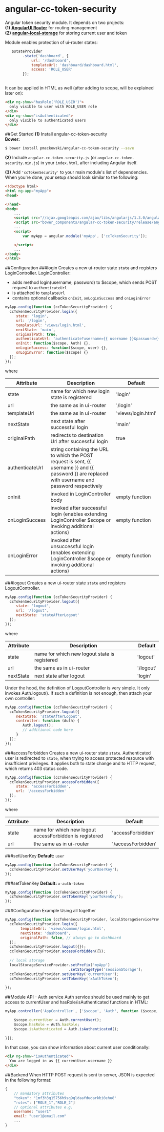 angular-cc-token-security
=========================
Angular token security module. It depends on two projects:  
**(1)** **[AngularUI Router](https://github.com/angular-ui/ui-router)** for routing management<br/>
**(2)** **[angular-local-storage](https://github.com/grevory/angular-local-storage)** for storing current user and token

Module enables protection of ui-router states: 
```js
   $stateProvider
        .state('dashboard', {
            url: '/dashboard',
            templateUrl: 'dashboard/dashboard.html',
            access: 'ROLE_USER'
        });
            
```
It can be applied in HTML as well (after adding to scope, will be explained later on):
```html
<div ng-show="hasRole('ROLE_USER')">
  only visible to user with ROLE_USER role
</div>
<div ng-show="isAuthenticated">
  only visible to authenticated users
</div>
```

##Get Started
**(1)** Install angular-cc-token-security<br/>
**Bower:**
```bash
$ bower install pmackowski/angular-cc-token-security --save
```
**(2)** Include `angular-cc-token-security.js` (or `angular-cc-token-security.min.js`) in your `index.html`, after including Angular itself.

**(3)** Add `'ccTokenSecurity'` to your main module's list of dependencies.
When you're done, your setup should look similar to the following:

```html
<!doctype html>
<html ng-app="myApp">
<head>

</head>
<body>
    ...
    <script src="//ajax.googleapis.com/ajax/libs/angularjs/1.3.0/angular.min.js"></script>
    <script src="bower_components/angular-cc-token-security/release/angular-cc-token-security.js"></script>
    ...
    <script>
        var myApp = angular.module('myApp', ['ccTokenSecurity']);

    </script>
    ...
</body>
</html>
```

##Configuration
###login
Creates a new ui-router state `state` and registers LoginController. LoginController:
 - adds method login(username, password) to $scope, which sends POST request to `authenticateUrl`
 - is attached to `templateUrl`
 - contains optional callbacks `onInit`, `onLoginSuccess` and `onLoginError`

```js
myApp.config(function (ccTokenSecurityProvider) {
  ccTokenSecurityProvider.login({
     state: 'login',
     url: '/login',
     templateUrl: 'views/login.html',
     nextState: 'main',
     originalPath: true,
     authenticateUrl: 'authenticate?username={{ username }}&password={{ password }}',
     onInit: function($scope, Auth) {},
     onLoginSuccess: function($scope, user) {},
     onLoginError: function($scope) {}
  });
});  
```
where

| Attribute       | Description                                  | Default       |
| --------------- | -------------------------------------------- | ------------- |
| state           | name for which new login state is registered | 'login'       |
| url             | the same as in ui-router                     |  '/login'             |
| templateUrl     | the same as in ui-router                    | 'views/login.html' |
| nextState       | next state after successful login           | 'main' |
| originalPath    | redirects to destination Url after successful login | true |
| authenticateUrl | string containing the URL to which the POST request is sent, {{ username }} and {{ password }} are replaced with username and password respectively  | |
| onInit          | invoked in LoginController body  | empty function|
| onLoginSuccess  | invoked after successful login (enables extending LoginController $scope or invoking additional actions) | empty function |
| onLoginError    | invoked after unsuccessful login (enables extending LoginController $scope or invoking additional actions) | empty function |
 
###logout
Creates a new ui-router state `state` and registers LogoutController.
```js
myApp.config(function (ccTokenSecurityProvider) {
  ccTokenSecurityProvider.logout({
     state: 'logout',
     url: '/logout',
     nextState: 'stateAfterLogout'
  });
}); 
```
where

| Attribute       | Description                                  | Default       |
| --------------- | -------------------------------------------- | ------------- |
| state           | name for which new logout state is registered | 'logout'     |
| url             | the same as in ui-router                     |  '/logout'    |
| nextState       | next state after logout                      | 'login'       |

Under the hood, the definition of LogoutController is very simple. It only invokes Auth.logout().
If such a definition is not enough, then attach your own controller:

```js
myApp.config(function (ccTokenSecurityProvider) {
  ccTokenSecurityProvider.logout({
     nextState: 'stateAfterLogout',
     controller: function (Auth) {
        Auth.logout();
        // additional code here
     }
  });
}); 
```

###accessForbidden
Creates a new ui-router state `state`. Authenticated user is redirected to `state`, when trying to access protected resource with
insufficient privileges. It applies both to state change and to HTTP request, which returns 403 status code.
```js
myApp.config(function (ccTokenSecurityProvider) {
  ccTokenSecurityProvider.accessForbidden({
     state: 'accessForbidden',
     url: '/accessForbidden'
  });
});
```
where

| Attribute       | Description                                  | Default       |
| --------------- | -------------------------------------------- | ------------- |
| state           | name for which new logout accessForbidden is registered | 'accessForbidden'     |
| url             | the same as in ui-router                     |  '/accessForbidden'    |

###setUserKey
**Default:** `user`
```js
myApp.config(function (ccTokenSecurityProvider) {
  ccTokenSecurityProvider.setUserKey('yourUserKey');
});
```
###setTokenKey
**Default:** `x-auth-token`
```js
myApp.config(function (ccTokenSecurityProvider) {
  ccTokenSecurityProvider.setTokenKey('yourTokenKey');
});  
```

###Configuration Example
Using all together
```js
myApp.config(function (ccTokenSecurityProvider, localStorageServiceProvider) {
  ccTokenSecurityProvider.login({
       templateUrl: 'views/common/login.html',
       nextState: 'dashboard',
       originalPath: false, // always go to dashboard
  });
  ccTokenSecurityProvider.logout({});
  ccTokenSecurityProvider.accessForbidden({});
  
  // local storage 
  localStorageServiceProvider.setPrefix('myApp')
                             .setStorageType('sessionStorage');
  ccTokenSecurityProvider.setUserKey('currentUser');
  ccTokenSecurityProvider.setTokenKey('xAuthToken');
  
}); 
```

##Module API - Auth service
Auth service should be used mainly to get access to currentUser and hasRole/isAuthenticated functions in HTML:
```js
myApp.controller('AppController', ['$scope', 'Auth', function ($scope, Auth) {

    $scope.currentUser = Auth.currentUser();
    $scope.hasRole = Auth.hasRole;
    $scope.isAuthenticated = Auth.isAuthenticated(); 
    
}]);
```
In that case, you can show information about current user conditionally: 
```html
<div ng-show="isAuthenticated">
  You are logged in as {{ currentUser.username }}
</div>
```
##Backend
When HTTP POST request is sent to server, JSON is expected in the following format:
```js
{
    // mandatory attributes
    "token": "1mf3h3q15756h9sg9qldaafdudarkbi0ehu8"
    "roles": ["ROLE_1","ROLE_2"]
    // optional attributes e.g.
    username: "user1"
    email: "user1@email.com"
    ...
}
 ```
   
